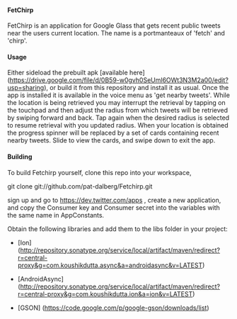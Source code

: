 #### FetChirp

FetChirp is an application for Google Glass that gets recent public tweets near the users 
current location. The name is a portmanteaux of 'fetch' and 'chirp'.

#### Usage

Either sideload the prebuilt apk [available here] (https://drive.google.com/file/d/0B59-w0gvh0SeUml6OWt3N3M2a00/edit?usp=sharing), or build it from this repository and 
install it as usual. Once the app is installed it is available in the voice menu as 
'get nearby tweets'. While the location is being retrieved you may interrupt the retrieval
by tapping on the touchpad and then adjust the radius from which tweets will be retrieved
by swiping forward and back. Tap again when the desired radius is selected to resume
retrieval with you updated radius. When your location is obtained the progress spinner 
will be replaced by a set of cards containing recent nearby tweets. Slide to view the 
cards, and swipe down to exit the app.

#### Building

To build Fetchirp yourself, clone this repo into your workspace,

git clone git://github.com/pat-dalberg/Fetchirp.git

sign up and go to https://dev.twitter.com/apps , create a new application, and copy the 
Consumer key and Consumer secret into the variables with the same name in AppConstants.

Obtain the following libraries and add them to the libs folder in your project:

* [Ion] (http://repository.sonatype.org/service/local/artifact/maven/redirect?r=central-proxy&g=com.koushikdutta.async&a=androidasync&v=LATEST)

* [AndroidAsync] (http://repository.sonatype.org/service/local/artifact/maven/redirect?r=central-proxy&g=com.koushikdutta.ion&a=ion&v=LATEST)

* [GSON] (https://code.google.com/p/google-gson/downloads/list)    

